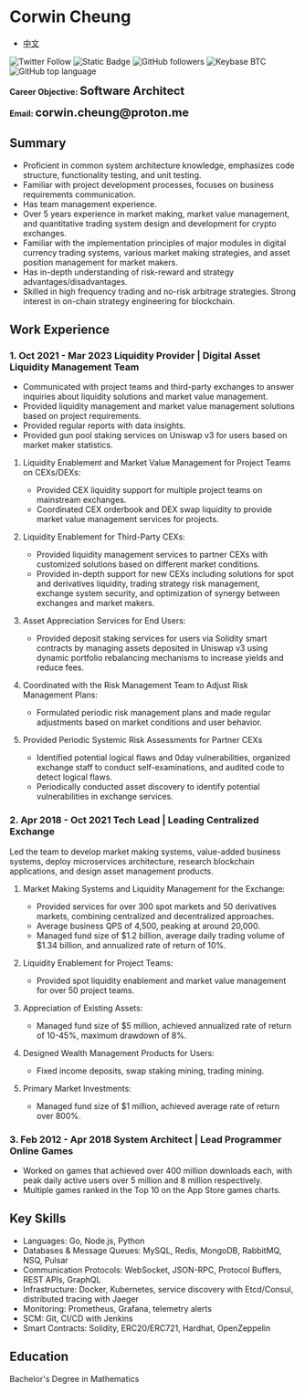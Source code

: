 # Corwin Cheung

- [中文](./README_CN.md)

![Twitter Follow](https://img.shields.io/twitter/follow/CheungCorwin)
![Static Badge](https://img.shields.io/badge/Forever_Long-Bitcoin-%23f2a900?logo=bitcoin)
![GitHub followers](https://img.shields.io/github/followers/CorwinCheung2023)
![Keybase BTC](https://img.shields.io/keybase/btc/corwincheung)
![GitHub top language](https://img.shields.io/github/languages/top/CorwinCheung2023/about)

<p style="text-align:left"><b>Career Objective: <span style="font-size:20px">Software Architect</span></b></p>
<p style="text-align:left"><b>Email: <span style="font-size:20px">corwin.cheung@proton.me</span></b></p>

## **Summary**

- Proficient in common system architecture knowledge, emphasizes code structure, functionality testing, and unit testing.
- Familiar with project development processes, focuses on business requirements communication.
- Has team management experience.
- Over 5 years experience in market making, market value management, and quantitative trading system design and development for crypto exchanges.
- Familiar with the implementation principles of major modules in digital currency trading systems, various market making strategies, and asset position management for market makers.
- Has in-depth understanding of risk-reward and strategy advantages/disadvantages.
- Skilled in high frequency trading and no-risk arbitrage strategies. Strong interest in on-chain strategy engineering for blockchain.

## **Work Experience**

### 1. Oct 2021 - Mar 2023 **Liquidity Provider | Digital Asset Liquidity Management Team**

- Communicated with project teams and third-party exchanges to answer inquiries about liquidity solutions and market value management.
- Provided liquidity management and market value management solutions based on project requirements.
- Provided regular reports with data insights.
- Provided gun pool staking services on Uniswap v3 for users based on market maker statistics.

1. Liquidity Enablement and Market Value Management for Project Teams on CEXs/DEXs:

   - Provided CEX liquidity support for multiple project teams on mainstream exchanges.
   - Coordinated CEX orderbook and DEX swap liquidity to provide market value management services for projects.

2. Liquidity Enablement for Third-Party CEXs:

   - Provided liquidity management services to partner CEXs with customized solutions based on different market conditions.
   - Provided in-depth support for new CEXs including solutions for spot and derivatives liquidity, trading strategy risk management, exchange system security, and optimization of synergy between exchanges and market makers.

3. Asset Appreciation Services for End Users:

   - Provided deposit staking services for users via Solidity smart contracts by managing assets deposited in Uniswap v3 using dynamic portfolio rebalancing mechanisms to increase yields and reduce fees.

4. Coordinated with the Risk Management Team to Adjust Risk Management Plans:

   - Formulated periodic risk management plans and made regular adjustments based on market conditions and user behavior.

5. Provided Periodic Systemic Risk Assessments for Partner CEXs

   - Identified potential logical flaws and 0day vulnerabilities, organized exchange staff to conduct self-examinations, and audited code to detect logical flaws.
   - Periodically conducted asset discovery to identify potential vulnerabilities in exchange services.

### 2. Apr 2018 - Oct 2021 **Tech Lead | Leading Centralized Exchange**

Led the team to develop market making systems, value-added business systems, deploy microservices architecture, research blockchain applications, and design asset management products.

1. Market Making Systems and Liquidity Management for the Exchange:

   - Provided services for over 300 spot markets and 50 derivatives markets, combining centralized and decentralized approaches.
   - Average business QPS of 4,500, peaking at around 20,000.
   - Managed fund size of $1.2 billion, average daily trading volume of $1.34 billion, and annualized rate of return of 10%.

2. Liquidity Enablement for Project Teams:

   - Provided spot liquidity enablement and market value management for over 50 project teams.

3. Appreciation of Existing Assets:

   - Managed fund size of $5 million, achieved annualized rate of return of 10-45%, maximum drawdown of 8%.

4. Designed Wealth Management Products for Users:

   - Fixed income deposits, swap staking mining, trading mining.

5. Primary Market Investments:

   - Managed fund size of $1 million, achieved average rate of return over 800%.

### 3. Feb 2012 - Apr 2018 **System Architect | Lead Programmer Online Games**

- Worked on games that achieved over 400 million downloads each, with peak daily active users over 5 million and 8 million respectively.
- Multiple games ranked in the Top 10 on the App Store games charts.

## **Key Skills**

- Languages: Go, Node.js, Python
- Databases & Message Queues: MySQL, Redis, MongoDB, RabbitMQ, NSQ, Pulsar
- Communication Protocols: WebSocket, JSON-RPC, Protocol Buffers, REST APIs, GraphQL
- Infrastructure: Docker, Kubernetes, service discovery with Etcd/Consul, distributed tracing with Jaeger
- Monitoring: Prometheus, Grafana, telemetry alerts
- SCM: Git, CI/CD with Jenkins
- Smart Contracts: Solidity, ERC20/ERC721, Hardhat, OpenZeppelin

## **Education**

Bachelor's Degree in Mathematics
